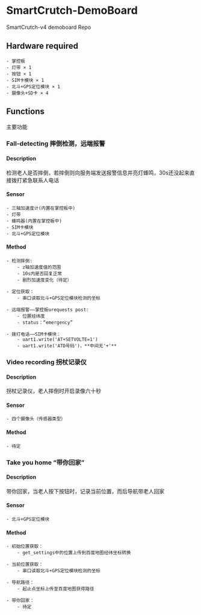 # SmartCrutch-DemoBoard

SmartCrutch-v4 demoboard Repo


## Hardware required
    - 掌控板
    - 灯带 × 1
    - 按钮 × 1
    - SIM卡模块 × 1
    - 北斗+GPS定位模块 × 1
    - 摄像头+SD卡 × 4


## Functions
主要功能

### Fall-detecting 摔倒检测，远端报警

#### Description
检测老人是否摔倒，若摔倒则向服务端发送报警信息并亮灯蜂鸣，30s还没起来直接拨打紧急联系人电话

#### Sensor
    - 三轴加速度计(内置在掌控板中)
    - 灯带
    - 蜂鸣器(内置在掌控板中)
    - SIM卡模块
    - 北斗+GPS定位模块

#### Method
    - 检测摔倒:
        - z轴加速度值的范围
        - 10s内是否回复正常
        - 剧烈加速度变化（待定）

    - 定位获取：
        - 串口读取北斗+GPS定位模块检测的坐标

    - 远端报警——掌控板urequests post:
        - 位置经纬度
        - status：“emergency”

    - 拨打电话——SIM卡模块：
        - uart1.write('AT+SETVOLTE=1')
        - uart1.write('ATD号码')，**中间无'+'**


### Video recording 拐杖记录仪

#### Description
拐杖记录仪，老人摔倒时开启录像六十秒

#### Sensor
    - 四个摄像头（传感器类型）

#### Method
    - 待定


### Take you home “带你回家”

#### Description
带你回家，当老人按下按钮时，记录当前位置，而后导航带老人回家

#### Sensor
    - 北斗+GPS定位模块

#### Method
    - 初始位置获取：
        - get_settings中的位置上传到百度地图经纬坐标转换
    
    - 当前位置获取：
        - 串口读取北斗+GPS定位模块检测的坐标

    - 导航路径：
        - 起止点坐标上传至百度地图获得路径
    
    - 带你回家：
        - 待定